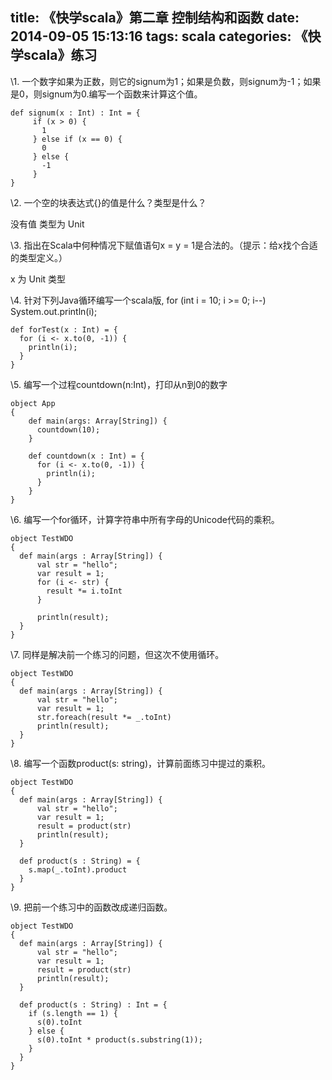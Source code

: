 title: 《快学scala》第二章 控制结构和函数
date: 2014-09-05 15:13:16
tags: scala
categories: 《快学scala》练习
---

\1. 一个数字如果为正数，则它的signum为1；如果是负数，则signum为-1；如果是0，则signum为0.编写一个函数来计算这个值。

```
def signum(x : Int) : Int = {
     if (x > 0) { 
       1
     } else if (x == 0) {
       0
     } else {
       -1
     } 
} 
``` 

\2. 一个空的块表达式{}的值是什么？类型是什么？ 

没有值
类型为 Unit

\3. 指出在Scala中何种情况下赋值语句x = y = 1是合法的。（提示：给x找个合适的类型定义。）

x 为 Unit 类型

\4. 针对下列Java循环编写一个scala版, for (int i = 10; i >= 0; i--) System.out.println(i);

```
def forTest(x : Int) = {
  for (i <- x.to(0, -1)) {
	println(i);
  }
}
```

\5. 编写一个过程countdown(n:Int)，打印从n到0的数字

```
object App
{
	def main(args: Array[String]) {
	  countdown(10);
	} 

	def countdown(x : Int) = {
	  for (i <- x.to(0, -1)) {
		println(i);
	  } 
	} 
} 
```

\6. 编写一个for循环，计算字符串中所有字母的Unicode代码的乘积。 

```
object TestWDO
{
  def main(args : Array[String]) {
      val str = "hello";
      var result = 1;
      for (i <- str) {
        result *= i.toInt
      }

      println(result);
  }
}
```

\7. 同样是解决前一个练习的问题，但这次不使用循环。 

```
object TestWDO
{
  def main(args : Array[String]) {
      val str = "hello";
      var result = 1;
      str.foreach(result *= _.toInt)
      println(result);
  }
}
```

\8. 编写一个函数product(s: string)，计算前面练习中提过的乘积。 

```
object TestWDO
{
  def main(args : Array[String]) {
      val str = "hello";
      var result = 1;
      result = product(str)
      println(result);
  }           
  
  def product(s : String) = {
    s.map(_.toInt).product
  }
}
```

\9. 把前一个练习中的函数改成递归函数。 

```
object TestWDO
{
  def main(args : Array[String]) {
      val str = "hello";
      var result = 1;
      result = product(str)
      println(result);
  }           
  
  def product(s : String) : Int = {
    if (s.length == 1) {
      s(0).toInt
    } else {
      s(0).toInt * product(s.substring(1));
    }
  } 
} 
```
